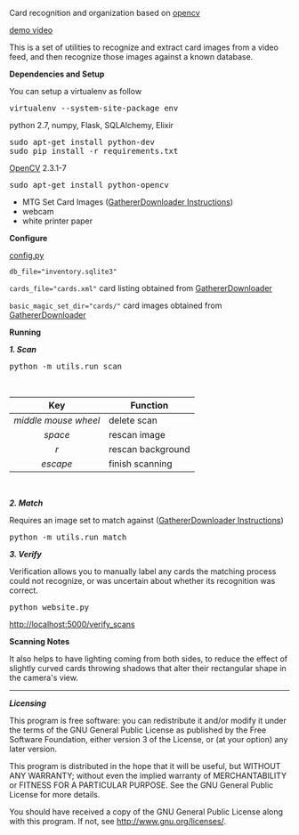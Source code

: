 Card recognition and organization based on [opencv](http://opencv.org/)

[demo video](http://youtu.be/ppNy9fdw91E)

This is a set of utilities to recognize and extract card images from a video feed, and then recognize those images against a known database.

**Dependencies and Setup**

You can setup a virtualenv as follow
<pre>virtualenv --system-site-package env</pre>

python 2.7, numpy, Flask, SQLAlchemy, Elixir
<pre>
sudo apt-get install python-dev
sudo pip install -r requirements.txt
</pre>
[OpenCV](http://opencv.org/) 2.3.1-7
<pre>sudo apt-get install python-opencv</pre>

* MTG Set Card Images ([GathererDownloader Instructions](https://github.com/chrismeyersfsu/card_scan/wiki/Gatherer-Downloader))
* webcam
* white printer paper

**Configure**

<a href="config.py">config.py</a>

<code>db_file="inventory.sqlite3"</code>

<code>cards_file="cards.xml"</code> card listing obtained from [GathererDownloader](https://github.com/chrismeyersfsu/card_scan/wiki/Gatherer-Downloader)

<code>basic_magic_set_dir="cards/"</code> card images obtained from [GathererDownloader](https://github.com/chrismeyersfsu/card_scan/wiki/Gatherer-Downloader)

**Running**

***1. Scan***
<pre>python -m utils.run_scan</pre>
<br />

<center>

| Key                  | Function     |
|:--------------------:|--------------|
| <i>middle mouse wheel</i> | delete scan  |
| <i>space</i>              | rescan image |
| <i>r</i>                  | rescan background |
| <i>escape</i>             | finish scanning |

</center>
<br/>

***2. Match***

Requires an image set to match against ([GathererDownloader Instructions](https://github.com/chrismeyersfsu/card_scan/wiki/Gatherer-Downloader))
<pre>python -m utils.run_match</pre>

***3. Verify***

Verification allows you to manually label any cards the matching process could not recognize, or was uncertain about whether its recognition was correct.
<pre>python website.py</pre>
[http://localhost:5000/verify_scans](http://localhost:5000/verify_scans)

**Scanning Notes**

It also helps to have lighting coming from both sides, to reduce the effect of slightly curved cards throwing shadows that alter their rectangular shape in the camera's view.
 
---

***Licensing***

This program is free software: you can redistribute it and/or modify
it under the terms of the GNU General Public License as published by
the Free Software Foundation, either version 3 of the License, or
(at your option) any later version.

This program is distributed in the hope that it will be useful,
but WITHOUT ANY WARRANTY; without even the implied warranty of
MERCHANTABILITY or FITNESS FOR A PARTICULAR PURPOSE.  See the
GNU General Public License for more details.

You should have received a copy of the GNU General Public License
along with this program.  If not, see <http://www.gnu.org/licenses/>.

